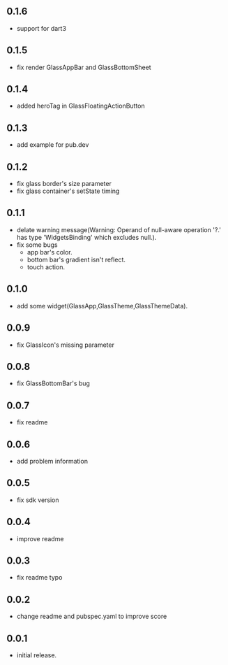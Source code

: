 ## 0.1.6
* support for dart3

## 0.1.5
* fix render GlassAppBar and GlassBottomSheet

## 0.1.4
* added heroTag in GlassFloatingActionButton

## 0.1.3
* add example for pub.dev

## 0.1.2
* fix glass border's size parameter
* fix glass container's setState timing

## 0.1.1
* delate warning message(Warning: Operand of null-aware operation '?.' has type 'WidgetsBinding' which excludes null.).
* fix some bugs
    - app bar's color.
    - bottom bar's gradient isn't reflect.
    - touch action.
## 0.1.0
* add some widget(GlassApp,GlassTheme,GlassThemeData).

## 0.0.9
* fix GlassIcon's missing parameter

## 0.0.8
* fix GlassBottomBar's bug

## 0.0.7
* fix readme

## 0.0.6

* add problem information

## 0.0.5

* fix sdk version

## 0.0.4

* improve readme

## 0.0.3

* fix readme typo

## 0.0.2

* change readme and pubspec.yaml to improve score


## 0.0.1

* initial release.

